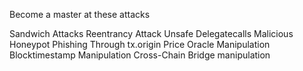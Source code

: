 Become a master at these attacks

 Sandwich Attacks
 Reentrancy Attack
 Unsafe Delegatecalls
 Malicious Honeypot
 Phishing Through tx.origin
 Price Oracle Manipulation
 Blocktimestamp Manipulation
 Cross-Chain Bridge manipulation
